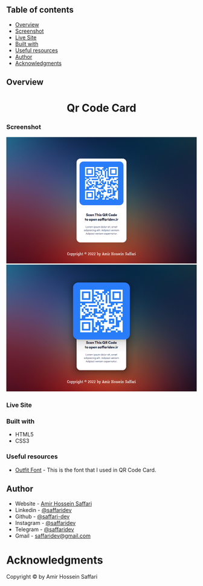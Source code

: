 ## Table of contents

- [Overview](#overview)
- [Screenshot](#screenshot)
- [Live Site](#Live-Site)
- [Built with](#built-with)
- [Useful resources](#useful-resources)
- [Author](#author)
- [Acknowledgments](#acknowledgments)

## Overview

<h1 align="center">Qr Code Card</h1>

### Screenshot

<img src="/doc/1.png">
<img src="/doc/2.png">

### Live Site

<!-- - Live Site: [View](https://???) -->

### Built with

- HTML5
- CSS3

### Useful resources

- [Outfit Font](https://fonts.google.com/specimen/Outfit) - This is the font that I used in QR Code Card.

## Author

- Website - [Amir Hossein Saffari](https://saffaridev.ir)
- Linkedin - [@saffaridev](https://www.linkedin.com/in/saffaridev)
- Github - [@saffari-dev](https://github.com/saffari-dev)
- Instagram - [@saffaridev](https://www.instagram.com/saffaridev)
- Telegram - [@saffaridev](https://t.me/saffaridev)
- Gmail - saffaridev@gmail.com

# Acknowledgments

Copyright © by Amir Hossein Saffari
